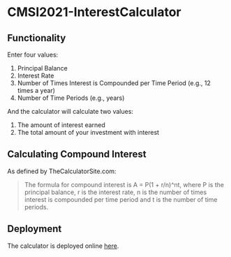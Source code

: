 # CMSI2021-InterestCalculator

## Functionality
Enter four values:
1. Principal Balance
2. Interest Rate
3. Number of Times Interest is Compounded per Time Period (e.g., 12 times a year)
4. Number of Time Periods (e.g., years)

And the calculator will calculate two values:
1. The amount of interest earned
2. The total amount of your investment with interest

## Calculating Compound Interest

As defined by TheCalculatorSite.com: 
> The formula for compound interest is A = P(1 + r/n)^nt, where P is the principal balance, r is the interest rate, n is the number of times interest is compounded per time period and t is the number of time periods.

## Deployment
The calculator is deployed online [here](https://brandonholmes.github.io/CMSI2021-InterestCalculator/).